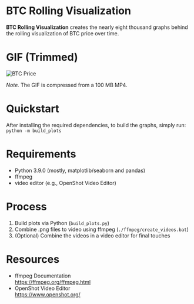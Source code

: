 # BTC Rolling Visualization

<b>BTC Rolling Visualization</b> creates the nearly eight thousand graphs behind the rolling visualization of BTC price over time.

# GIF (Trimmed)

![BTC Price](https://github.com/chris-carbonell/btc_rolling_visualization/blob/0c6023579d865b5c7acde099e4f5406c369f166e/output/btc.gif)

*Note.* The GIF is compressed from a 100 MB MP4.

# Quickstart

After installing the required dependencies, to build the graphs, simply run:<br>
<code>python -m build_plots</code>

# Requirements

* Python 3.9.0 (mostly, matplotlib/seaborn and pandas)
* ffmpeg
* video editor (e.g., OpenShot Video Editor)

# Process

1. Build plots via Python (<code>build_plots.py</code>)
2. Combine .png files to video using ffmpeg (<code>./ffmpeg/create_videos.bat</code>)
3. (Optional) Combine the videos in a video editor for final touches

# Resources
* ffmpeg Documentation<br>
https://ffmpeg.org/ffmpeg.html
* OpenShot Video Editor<br>
https://www.openshot.org/
